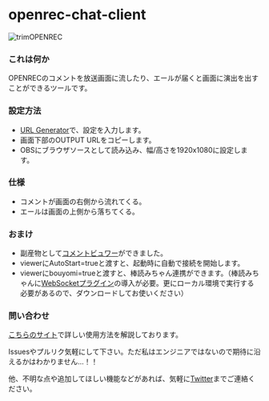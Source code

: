 # openrec-chat-client

![trimOPENREC](https://user-images.githubusercontent.com/41167277/77768287-9ae6ce00-7085-11ea-9f92-092b7985a39a.gif)

### これは何か
OPENRECのコメントを放送画面に流したり、エールが届くと画面に演出を出すことができるツールです。

### 設定方法
* [URL Generator](https://tokjin.github.io/openrec-chat-client/)で、設定を入力します。
* 画面下部のOUTPUT URLをコピーします。
* OBSにブラウザソースとして読み込み、幅/高さを1920x1080に設定します。

### 仕様
* コメントが画面の右側から流れてくる。
* エールは画面の上側から落ちてくる。

### おまけ
* 副産物として[コメントビュワー](https://tokjin.github.io/openrec-chat-client/viewer.html)ができました。
* viewerにAutoStart=trueと渡すと、起動時に自動で接続を開始します。
* viewerにbouyomi=trueと渡すと、棒読みちゃん連携ができます。（棒読みちゃんに[WebSocketプラグイン](https://github.com/chocoa/BouyomiChan-WebSocket-Plugin)の導入が必要。更にローカル環境で実行する必要があるので、ダウンロードしてお使いください）

### 問い合わせ
[こちらのサイト](https://tokaisodachi.com/archives/2295)で詳しい使用方法を解説しております。

Issuesやプルリク気軽にして下さい。ただ私はエンジニアではないので期待に沿えるかはわかりません…！！

他、不明な点や追加してほしい機能などがあれば、気軽に[Twitter](https://twitter.com/jintokai)までご連絡ください。